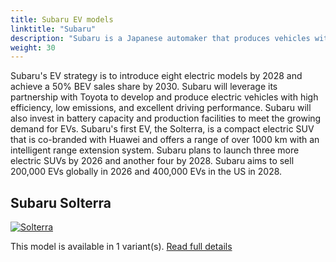 ```yaml
---
title: Subaru EV models
linktitle: "Subaru"
description: "Subaru is a Japanese automaker that produces vehicles with advanced technology, impressive performance, and intelligent features. Subaru is known for its permanent all-wheel drive system, boxer engine, and EyeSight driver assistance system. Subaru also has a strong reputation for safety, reliability, and durability."
weight: 30
---
```

<!-- markdownlint-disable MD033 -->
<!-- markdownlint-disable MD010 -->
 Subaru's EV strategy is to introduce eight electric models by 2028 and achieve a 50% BEV sales share by 2030. Subaru will leverage its partnership with Toyota to develop and produce electric vehicles with high efficiency, low emissions, and excellent driving performance. Subaru will also invest in battery capacity and production facilities to meet the growing demand for EVs. Subaru's first EV, the Solterra, is a compact electric SUV that is co-branded with Huawei and offers a range of over 1000 km with an intelligent range extension system. Subaru plans to launch three more electric SUVs by 2026 and another four by 2028. Subaru aims to sell 200,000 EVs globally in 2026 and 400,000 EVs in the US in 2028.


## Subaru Solterra

<a href="solterra"><img src="https://media.evkx.net/multimedia/models/subaru/solterra/solterra_awd/main_1_st.jpeg" class="img-fluid" alt="Solterra" ></a>

This model is available in 1 variant(s). 
[Read full details](solterra/)
